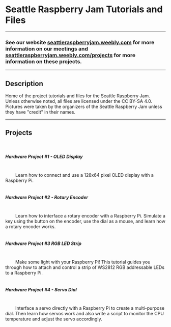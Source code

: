 <h1>Seattle Raspberry Jam Tutorials and Files</h1>
<hr>
<h3>See our website <a href="https://seattleraspberryjam.weebly.com" target="_blank">seattleraspberryjam.weebly.com</a> for more information on our meetings and <a href="https://seattleraspberryjam.weebly.com/projects.html" target="_blank">seattleraspberryjam.weebly.com/projects</a> for more information on these projects.</h3>
<hr>
<h2>Description</h2>
Home of the project tutorials and files for the Seattle Raspberry Jam.
<br>Unless otherwise noted, all files are licensed under the CC BY-SA 4.0.
<br>Pictures were taken by the organizers of the Seattle Raspberry Jam unless they have "credit" in their names.
<hr>
<h2>Projects</h2>
&nbsp&nbsp&nbsp&nbsp<h5>Hardware Project #1 - OLED Display</h5><br>
&nbsp&nbsp&nbsp&nbsp&nbsp&nbsp&nbsp&nbspLearn how to connect and use a 128x64 pixel OLED display with a Raspberry Pi.<br>
&nbsp&nbsp&nbsp&nbsp<h5>Hardware Project #2 - Rotary Encoder</h5><br>
&nbsp&nbsp&nbsp&nbsp&nbsp&nbsp&nbsp&nbspLearn how to interface a rotary encoder with a Raspberry Pi. Simulate a key using the button on the encoder, use the dial as a mouse, and learn how a rotary encoder works.<br>
  &nbsp&nbsp&nbsp&nbsp<h5>Hardware Project #3 RGB LED Strip</h5><br>
&nbsp&nbsp&nbsp&nbsp&nbsp&nbsp&nbsp&nbspMake some light with your Raspberry Pi! This tutorial guides you through how to attach and control a strip of WS2812 RGB addressable LEDs to a Raspberry Pi.<br>
  &nbsp&nbsp&nbsp&nbsp<h5>Hardware Project #4 - Servo Dial</h5><br>
&nbsp&nbsp&nbsp&nbsp&nbsp&nbsp&nbsp&nbspInterface a servo directly with a Raspberry Pi to create a multi-purpose dial. Then learn how servos work and also write a script to monitor the CPU temperature and adjust the servo accordingly.<br>
